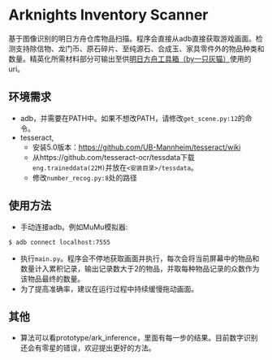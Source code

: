# Arknights Inventory Scanner

基于图像识别的明日方舟仓库物品扫描。程序会直接从adb直接获取游戏画面。检测支持除信物、龙门币、原石碎片、至纯源石、合成玉、家具零件外的物品种类和数量。精英化所需材料部分可输出至供[明日方舟工具箱（by一只灰猫）](https://ak.graueneko.xyz/akevolve.html)使用的uri。

## 环境需求

- adb，并需要在PATH中。如果不想改PATH，请修改`get_scene.py:12`的命令。
- tesseract,
    - 安装5.0版本：https://github.com/UB-Mannheim/tesseract/wiki
    - 从https://github.com/tesseract-ocr/tessdata下载`eng.traineddata(22M)`并放在`<安装目录>/tessdata`。
    - 修改`number_recog.py:8`处的路径

## 使用方法

- 手动连接adb。例如MuMu模拟器:
```
$ adb connect localhost:7555
```
- 执行`main.py`。程序会不停地获取画面并执行，每次会将当前屏幕中的物品和数量计入累积记录，输出记录数大于2的物品，并取每种物品记录的众数作为该物品最终的数量。
- 为了提高准确率，建议在运行过程中持续缓慢拖动画面。

## 其他
- 算法可以看prototype/ark_inference，里面有每一步的结果。目前数字识别还会有零星的错误，欢迎提出更好的方法。